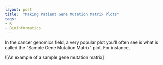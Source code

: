 ```yaml
---
layout: post
title:  "Making Patient Gene Mutation Matrix Plots"
tags:
- R
- Bioinformatics
---
```


In the cancer genomics field, a very popular plot you'll often see is what is called the "Sample Gene Mutation Matrix" plot. For instance,

![An example of a sample gene mutation matrix]





